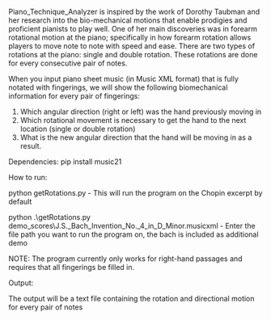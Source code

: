 Piano_Technique_Analyzer is inspired by the work of Dorothy Taubman and her research into the bio-mechanical motions that enable prodigies and proficient pianists to play well. One of her main discoveries was in forearm rotational motion at the piano; specifically in how forearm rotation allows players to move note to note with speed and ease. There are two types of rotations at the piano: single and double rotation. These rotations are done for every consecutive pair of notes.

When you input piano sheet music (in Music XML format) that is fully notated with fingerings, we will show the following biomechanical information for every pair of fingerings:
1) Which angular direction (right or left) was the hand previously moving in
2) Which rotational movement is necessary to get the hand to the next location (single or double rotation)
3) What is the new angular direction that the hand will be moving in as a result. 

Dependencies: 
pip install music21

How to run:

python getRotations.py - This will run the program on the Chopin excerpt by default

python .\getRotations.py demo_scores\J.S._Bach_Invention_No._4_in_D_Minor.musicxml  - Enter the file path you want to run the program on, the bach is included as additional demo

NOTE: The program currently only works for right-hand passages and requires that all fingerings be filled in.
 
Output: 

The output will be a text file containing the rotation and directional motion for every pair of notes


